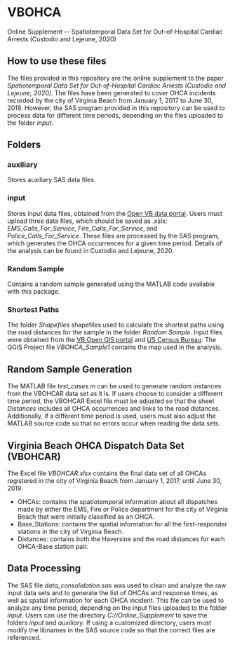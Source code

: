# VBOHCA
Online Supplement -- Spatiotemporal Data Set for Out-of-Hospital Cardiac Arrests (Custodio and Lejeune, 2020)

## How to use these files
The files provided in this repository are the online supplement to the paper *Spatiotemporal Data Set for Out-of-Hospital Cardiac Arrests (Custodio and Lejeune, 2020)*. The files have been generated to cover OHCA incidents recorded by the city of Virginia Beach from January 1, 2017 to June 30, 2019. However, the SAS program provided in this repository can be used to process data for different time periods, depending on the files uploaded to the folder *input*.

## Folders
### auxiliary
Stores auxiliary SAS data files.
### input
Stores input data files, obtained from the [Open VB data portal](https://data.vbgov.com/). Users must upload three data files, which should be saved as .xslx: *EMS_Calls_For_Service*, *Fire_Calls_For_Service*, and *Police_Calls_For_Service*. These files are processed by the SAS program, which generates the OHCA occurrences for a given time period. Details of the analysis can be found in Custodio and Lejeune, 2020.

### Random Sample
Contains a random sample generated using the MATLAB code available with this package.

### Shortest Paths
The folder *Shapefiles* shapefiles used to calculate the shortest paths using the road distances for the sample in the folder *Random Sample*. Input files were obtained from the [VB Open GIS portal](https://gis.data.vbgov.com/) and [US Census Bureau](https://data.gov/organization/census-gov/). The QGIS Project file *VBOHCA_Sample1* contains the map used in the analysis.

## Random Sample Generation
The MATLAB file *test_cases.m* can be used to generate random instances from the VBOHCAR data set as it is. If users choose to consider a different time period, the VBOHCAR Excel file must be adjusted so that the sheet *Distances* includes all OHCA occurrences and links to the road distances. Additionally, if a different time period is used, users must also adjust the MATLAB source code so that no errors occur when reading the data sets.

## Virginia Beach OHCA Dispatch Data Set (VBOHCAR)
The Excel file *VBOHCAR.xlsx* contains the final data set of all OHCAs registered in the city of Virginia Beach from January 1, 2017, until June 30, 2019. 
- OHCAs: contains the spatiotemporal information about all dispatches made by either the EMS, Fire or Police department for the city of Virginia Beach that were initially classified as an OHCA.
- Base_Stations: contains the spatial information for all the first-responder stations in the city of Virginia Beach.
- Distances: contains both the Haversine and the road distances for each OHCA-Base station pair.

## Data Processing
The SAS file *data_consolidation.sas* was used to clean and analyze the raw input data sets and to generate the list of OHCAs and response times, as well as spatial information for each OHCA incident. This file can be used to analyze any time period, depending on the input files uploaded to the folder *input*. Users can use the directory *C://Online_Supplement* to save the folders *input* and *auxiliary*. If using a customized directory, users must modify the libnames in the SAS source code so that the correct files are referenced.
